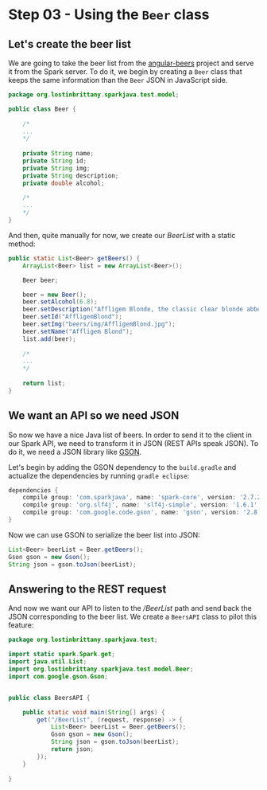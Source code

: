 # Step 03 - Using the `Beer` class

## Let's create the beer list 

We are going to take the beer list from the [angular-beers](https://github.com/LostInBrittany/angular-beers) project and serve it from the Spark server. 
To do it, we begin by creating a `Beer` class that keeps the same information than the `Beer` JSON in JavaScript side.

```java
package org.lostinbrittany.sparkjava.test.model;

public class Beer {
	
	/*
	...
	*/
	
	private String name;
	private String id;
	private String img;
	private String description;
	private double alcohol;
		
	/*
	...
	*/
}
```

And then, quite manually for now, we create our *BeerList* with a static method:


```java
public static List<Beer> getBeers() {
	ArrayList<Beer> list = new ArrayList<Beer>();

	Beer beer;

	beer = new Beer();
	beer.setAlcohol(6.8);
	beer.setDescription("Affligem Blonde, the classic clear blonde abbey ale, with a gentle roundness and 6.8% alcohol. Low on bitterness, it is eminently drinkable.");
	beer.setId("AffligemBlond");
	beer.setImg("beers/img/AffligemBlond.jpg");
	beer.setName("Affligem Blond");
	list.add(beer);
	
	/*
	...
	*/
		
	return list;
}
```   		
   		
## We want an API so we need JSON 

So now we have a nice Java list of beers. In order to send it to the client in our Spark API, we need to transform it in JSON (REST APIs speak JSON). To do it, we need a JSON library like [GSON](https://code.google.com/p/google-gson/). 

Let's begin by adding the GSON dependency to the `build.gradle` and actualize the dependencies by running `gradle eclipse`:

```groovy
dependencies {
	compile group: 'com.sparkjava', name: 'spark-core', version: '2.7.2'
	compile group: 'org.slf4j', name: 'slf4j-simple', version: '1.6.1'	
	compile group: 'com.google.code.gson', name: 'gson', version: '2.8.5'
}   		
```

Now we can use GSON to serialize the beer list into JSON:

```java
List<Beer> beerList = Beer.getBeers();
Gson gson = new Gson();
String json = gson.toJson(beerList); 		
```       

## Answering to the REST request 

And now we want our API to listen to the */BeerList* path and send back the JSON corresponding to the beer list. We create a `BeersAPI` class to pilot this feature:

```java
package org.lostinbrittany.sparkjava.test;

import static spark.Spark.get;
import java.util.List;
import org.lostinbrittany.sparkjava.test.model.Beer;
import com.google.gson.Gson;


public class BeersAPI {

	public static void main(String[] args) {
		get("/BeerList", (request, response) -> {
			List<Beer> beerList = Beer.getBeers();
			Gson gson = new Gson();
			String json = gson.toJson(beerList);  
			return json;
		});
	}
	
}      
```		
		
